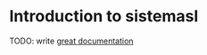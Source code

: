 # Introduction to sistemasl

TODO: write [great documentation](http://jacobian.org/writing/what-to-write/)
